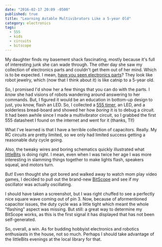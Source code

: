 ```yaml
---
date: "2016-02-17 20:09 -0500"
published: true
title: "Learning Astable Multivibrators Like a 5-year Old"
category: electronics
tags: 
  - 555
  - kids
  - circuits
  - bitscope
---
```




My daughter finds my basement shack fascinating, mostly because it's full of interesting junk she can wade through. The other day she saw my collection of electronics parts and couldn't get them out of her mind. Which is to be expected. I mean, [have you seen electronics parts](https://duckduckgo.com/?q=electronics+parts&t=ffab&iax=1&ia=images)? They look like robot jewelry, which (now that I think about it) is like catnip to a 5-year old.

So, I promised I'd show her a few things that you can do with the parts. I _know_ she had visions of robots wandering around answering to her commands. But, I figured it would be an education in bottom-up design to just, you know, flash an LED. So, I collected a [555 timer](https://en.wikipedia.org/wiki/555_timer_IC), an LED, and a solderless bread-board and showed her how _boring_ it is to debug a circuit. It had been awhile since I made a multivibrator circuit, so I grabbed the first 555 datasheet I found on the internet and went for it (thanks, TI!)

What I've learned is that I have a terrible collection of capacitors. Really. My RC circuits are pretty limited, so we only had limited success getting a reasonable duty cycle going.

Also, the tweaky wires and boring schematics quickly illustrated what [littleBits](http://littlebits.cc/) is doing right. I mean, even when I was twice her age I was more interesting in slamming things together to make lights flash, speakers squeal, and motors turn.

But! Even thought she got bored and walked away to watch mom play video games, I decided to pull out the brand-new [BitScope](http://www.bitscope.com/) and see if my oscillator was actually oscillating.

I should have taken a screenshot, but I was right chuffed to see a perfectly nice square wave coming out of pin 3. Now, because of aformentioned capacitor issues, the duty cycle was a little tight which meant the whole "flashing" aspect was missing. But still: a great way to determine my BitScope works, as this is the first signal it has displayed that has not been self-generated.

So, overall, a win. As for budding hobbyist electronics and robotics enthusiasts in the house, not so much. Perhaps I should take advantage of the littleBits evenings at the local library for that.
